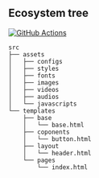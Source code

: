 ## Ecosystem tree

[![GitHub Actions](https://github.com/Scrum/post-static/workflows/GitHub%20Actions/badge.svg)](https://github.com/Scrum/post-static/actions?query=workflow%3A%22GitHub+Actions%22)

```tree
src
├── assets
│   ├── configs
│   ├── styles
│   ├── fonts
│   ├── images
│   ├── videos
│   ├── audios
│   └── javascripts
└── templates
    ├── base
    │   └── base.html
    ├── coponents
    │   └── button.html    
    ├── layout
    │   └── header.html    
    └── pages
        └── index.html
```
